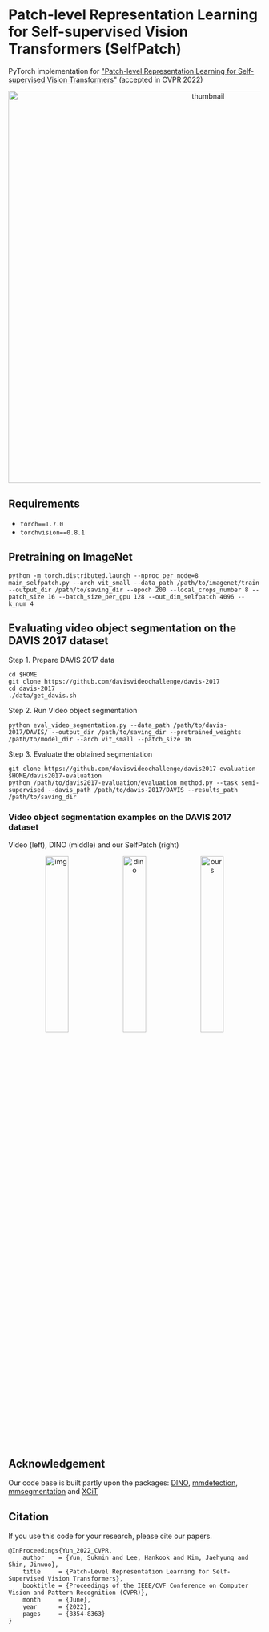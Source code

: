 # Patch-level Representation Learning for Self-supervised Vision Transformers (SelfPatch)

PyTorch implementation for <a href=https://arxiv.org/abs/2206.07990>"Patch-level Representation Learning for Self-supervised Vision Transformers"</a> (accepted in CVPR 2022)

<p align="center">
<img width="782" alt="thumbnail" src="https://user-images.githubusercontent.com/4075389/174249727-e1d4433f-93ad-4675-ac58-2b6740dc7ae4.png">
</p>

## Requirements
- `torch==1.7.0`
- `torchvision==0.8.1`

## Pretraining on ImageNet
```
python -m torch.distributed.launch --nproc_per_node=8 main_selfpatch.py --arch vit_small --data_path /path/to/imagenet/train --output_dir /path/to/saving_dir --epoch 200 --local_crops_number 8 --patch_size 16 --batch_size_per_gpu 128 --out_dim_selfpatch 4096 --k_num 4
```


## Evaluating video object segmentation on the DAVIS 2017 dataset
Step 1. Prepare DAVIS 2017 data

```
cd $HOME
git clone https://github.com/davisvideochallenge/davis-2017
cd davis-2017
./data/get_davis.sh
```

Step 2. Run Video object segmentation

```
python eval_video_segmentation.py --data_path /path/to/davis-2017/DAVIS/ --output_dir /path/to/saving_dir --pretrained_weights /path/to/model_dir --arch vit_small --patch_size 16
```

Step 3. Evaluate the obtained segmentation

```
git clone https://github.com/davisvideochallenge/davis2017-evaluation 
$HOME/davis2017-evaluation
python /path/to/davis2017-evaluation/evaluation_method.py --task semi-supervised --davis_path /path/to/davis-2017/DAVIS --results_path /path/to/saving_dir
```

### Video object segmentation examples on the DAVIS 2017 dataset

Video (left), DINO (middle) and our SelfPatch (right)
<p align="center">
<img width="30%" alt="img"  src="https://user-images.githubusercontent.com/4075389/175108678-5264d34c-720b-4f85-a16c-d933a14562c7.gif" />
<img width="30%" alt="dino" src="https://user-images.githubusercontent.com/4075389/175108188-23fb0513-94ee-4084-b41e-8c3659edaa39.gif" />
<img width="30%" alt="ours" src="https://user-images.githubusercontent.com/4075389/175108388-6031e29f-2859-48b2-8e36-1ccd2608f0f7.gif" />
</p>


## Acknowledgement
Our code base is built partly upon the packages: 
<a href="https://github.com/facebookresearch/dino">DINO</a>, <a href=https://github.com/open-mmlab/mmdetection>mmdetection</a>, <a href=https://github.com/open-mmlab/mmsegmentation>mmsegmentation</a> and <a href=https://github.com/facebookresearch/xcit>XCiT</a>

## Citation
If you use this code for your research, please cite our papers.
```
@InProceedings{Yun_2022_CVPR,
    author    = {Yun, Sukmin and Lee, Hankook and Kim, Jaehyung and Shin, Jinwoo},
    title     = {Patch-Level Representation Learning for Self-Supervised Vision Transformers},
    booktitle = {Proceedings of the IEEE/CVF Conference on Computer Vision and Pattern Recognition (CVPR)},
    month     = {June},
    year      = {2022},
    pages     = {8354-8363}
}
```
